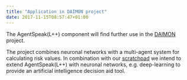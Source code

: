 ```yaml
---
title: "Application in DAIMON project"
date: 2017-11-15T08:57:47+01:00
---
```

The AgentSpeak(L++) component will find further use in the [DAIMON](http://www.daimonproject.com/) project.<!--more-->

The project combines neuronal networks with a multi-agent system for calculating risk values.
In combination with our [scratchpad](/news/2017-11-scratchpad) we intend to extend AgentSpeak(L++) with neuronal networks, e.g. deep-learning to provide an artificial intelligence decision aid tool.
